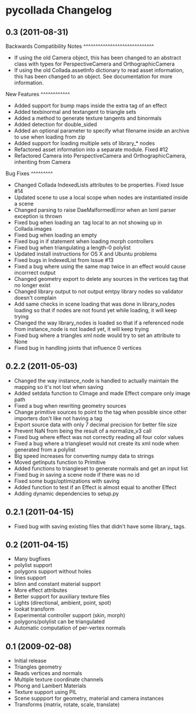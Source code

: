 pycollada Changelog
===================

0.3 (2011-08-31)
----------------

Backwards Compatibility Notes
^^^^^^^^^^^^^^^^^^^^^^^^^^^^^
* If using the old Camera object, this has been changed to an abstract class
  with types for PerspectiveCamera and OrthographicCamera
* If using the old Collada.assetInfo dictionary to read asset information, this
  has been changed to an object. See documentation for more information.

New Features
^^^^^^^^^^^^
* Added support for bump maps inside the extra tag of an effect
* Added texbinormal and textangent to triangle sets
* Added a method to generate texture tangents and binormals
* Added detection for double_sided
* Added an optional parameter to specify what filename inside an archive to use when loading from zip
* Added support for loading multiple sets of library_* nodes
* Refactored asset information into a separate module. Fixed #12
* Refactored Camera into PerspectiveCamera and OrthographicCamera, inheriting from Camera

Bug Fixes
^^^^^^^^^
* Changed Collada IndexedLists attributes to be properties. Fixed Issue #14
* Updated scene to use a local scope when nodes are instantiated inside a scene
* Changed parsing to raise DaeMalformedError when an lxml parser exception is thrown
* Fixed bug when loading an <image> tag local to an <effect> not showing up in Collada.images
* Fixed bug when loading an empty <polygons>
* Fixed bug in if statement when loading morph controllers
* Fixed bug when triangulating a length-0 polylist
* Updated install instructions for OS X and Ubuntu problems
* Fixed bugs in IndexedList from Issue #13
* Fixed a bug where using the same map twice in an effect would cause incorrrect output
* Changed geometry export to delete any sources in the vertices tag that no longer exist
* Changed library output to not output emtpy library nodes so validator doesn't complain
* Add same checks in scene loading that was done in library_nodes loading so that if nodes are not found yet while loading, it will keep trying
* Changed the way library_nodes is loaded so that if a referenced node from instance_node is not loaded yet, it will keep trying
* Fixed bug where a triangles xml node would try to set an attribute to None
* Fixed bug in handling joints that influence 0 vertices


0.2.2 (2011-05-03)
------------------
* Changed the way instance_node is handled to actually maintain the mapping so it's not lost when saving
* Added setdata function to CImage and made Effect compare only image path
* Fixed a bug when rewriting geometry sources
* Change primitive sources to point to the <vertices> tag when possible since other importers don't like not having a <vertices> tag
* Export source data with only 7 decimal precision for better file size
* Prevent NaN from being the result of a normalize_v3 call
* Fixed bug where effect was not correctly reading all four color values
* Fixed a bug where a triangleset would not create its xml node when generated from a polylist
* Big speed increases for converting numpy data to strings
* Moved getInputs function to Primitive
* Added functions to triangleset to generate normals and get an input list
* Fixed bug in saving a scene node if there was no id
* Fixed some bugs/optimizations with saving
* Added function to test if an Effect is almost equal to another Effect
* Adding dynamic dependencies to setup.py

0.2.1 (2011-04-15)
------------------
* Fixed bug with saving existing files that didn't have some library_ tags.

0.2 (2011-04-15)
----------------
* Many bugfixes
* polylist support
* polygons support without holes
* lines support
* blinn and constant material support
* More effect attributes
* Better support for auxiliary texture files
* Lights (directional, ambient, point, spot)
* lookat transform
* Experimental controller support (skin, morph)
* polygons/polylist can be triangulated
* Automatic computation of per-vertex normals


0.1 (2009-02-08)
----------------
* Initial release
* Triangles geometry
* Reads vertices and normals
* Multiple texture coordinate channels
* Phong and Lambert Materials
* Texture support using PIL
* Scene suppport for geometry, material and camera instances
* Transforms (matrix, rotate, scale, translate)